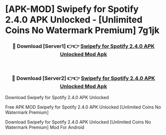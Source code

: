 # [APK-MOD] Swipefy for Spotify 2.4.0 APK Unlocked - [Unlimited Coins No Watermark Premium] 7g1jk



<div align="center">
<h3>🔴 Download [Server1] 👉👉 <a href="https://momento.my/?title=Swipefy_for_Spotify_2.4.0_APK_Unlocked">Swipefy for Spotify 2.4.0 APK Unlocked Mod Apk</a></h3><br>

<h3>🔴 Download [Server2] 👉👉 <a href="https://momento.my/?title=Swipefy_for_Spotify_2.4.0_APK_Unlocked">Swipefy for Spotify 2.4.0 APK Unlocked Mod Apk</a></h3>
</div>



Download Swipefy for Spotify 2.4.0 APK Unlocked 

Free APK MOD Swipefy for Spotify 2.4.0 APK Unlocked [Unlimited Coins No Watermark Premium]

Download Swipefy for Spotify 2.4.0 APK Unlocked [Unlimited Coins No Watermark Premium] Mod For Android
